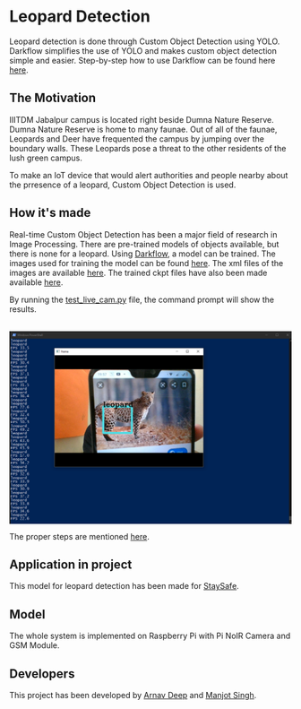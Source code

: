 # Leopard Detection
Leopard detection is done through Custom Object Detection using YOLO. Darkflow simplifies the use of YOLO and makes custom object detection simple and easier. Step-by-step how to use Darkflow can be found here [here](https://github.com/Boltuzamaki/Custom-Object-Detection-Using-Darkflow-Simplified-).

## The Motivation
IIITDM Jabalpur campus is located right beside Dumna Nature Reserve. Dumna Nature Reserve is home to many faunae. Out of all of the faunae, Leopards and Deer have frequented the campus by jumping over the boundary walls. These Leopards pose a threat to the other residents of the lush green campus.

To make an IoT device that would alert authorities and people nearby about the prresence of a leopard, Custom Object Detection is used.

## How it's made
Real-time Custom Object Detection has been a major field of research in Image Processing. There are pre-trained models of objects available, but there is none for a leopard. Using [Darkflow](https://github.com/Boltuzamaki/Custom-Object-Detection-Using-Darkflow-Simplified-), a model can be trained. The images used for training the model can be found [here](https://drive.google.com/drive/folders/1TW-NCSWeA0AeNuQIe5rJx3UKM4BH34NW?usp=sharing). The xml files of the images are available [here](https://github.com/arnav-deep/leopard-detection/tree/master/xml). The trained ckpt files have also been made available [here](https://drive.google.com/drive/folders/10lA2jEGqqB4TFwZQj3NURakUM7ZLW5qm?usp=sharing).

By running the [test_live_cam.py](https://github.com/arnav-deep/leopard-detection/blob/master/test_live_cam.py) file, the command prompt will show the results.

<p align = "center"> <br>
<img align="center" src="leopard_screenshot.png" alt="leopard_detection">
<br>

The proper steps are mentioned [here](https://github.com/Boltuzamaki/Custom-Object-Detection-Using-Darkflow-Simplified-).

## Application in project
This model for leopard detection has been made for [StaySafe](https://github.com/arnav-deep/StaySafe).

## Model
The whole system is implemented on Raspberry Pi with Pi NoIR Camera and GSM Module.

## Developers
This project has been developed by [Arnav Deep](https://github.com/arnav-deep) and [Manjot Singh](https://github.com/QuipPhoenix).
